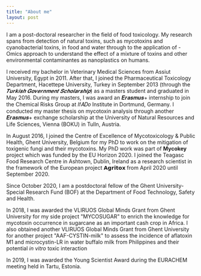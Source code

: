 ```yaml
---
title: "About me"
layout: post
---
```


I am a post-doctoral researcher in the field of food toxicology. My research spans from detection of natural toxins, such as mycotoxins and cyanobacterial toxins, in food and water through to the application of -Omics approach to understand the effect of a mixture of toxins and other environmental contaminantes as nanoplastics on humans.

I received my bachelor in Veterinary Medical Sciences from Assiut University, Egypt in 2011. After that, I joined the Pharmaceutical Toxicology Department, Hacettepe University, Turkey in September 2013 (through the _𝑻𝒖𝒓𝒌𝒊𝒔𝒉 𝑮𝒐𝒗𝒆𝒓𝒏𝒎𝒆𝒏𝒕 𝑺𝒄𝒉𝒐𝒍𝒂𝒓𝒔𝒉𝒊𝒑_) as a masters student and graduated in May 2016. During my masters, I was award an 𝑬𝒓𝒂𝒔𝒎𝒖𝒔+ internship to join the Chemical Risks Group at 𝐼𝑓𝐴𝐷𝑜 Institute in Dortmund, Germany. I conducted my master thesis on mycotoxin analysis through another 𝑬𝒓𝒂𝒔𝒎𝒖𝒔+ exchange scholarship at the University of Natural Resources and Life Sciences, Vienna (BOKU) in Tulln, Austria.


In August 2016, I joined the Centre of Excellence of Mycotoxicology & Public Health, Ghent University, Belgium for my PhD to work on the mitigation of toxigenic fungi and their mycotoxins. My PhD work was part of **Mycokey** project which was funded by the EU Horizon 2020. I joined the Teagasc Food Research Centre in Ashtown, Dublin, Ireland as a research scientist in the framework of the European project 𝗔𝗴𝗿𝗶𝘁𝗼𝘅 from April 2020 until September 2020.


Since October 2020, I am a postdoctoral fellow of the Ghent University-Special Research Fund (BOF) at the Department of Food Technology, Safety and Health.

In 2018, I was awarded the VLIRUOS Global Minds Grant from Ghent University for my side project "MYCOSUGAR" to enrich the knowledge for mycotoxin occurrence in sugarcane as an important cash crop in Africa. I also obtained another VLIRUOS Global Minds Grant from Ghent University for another project "AAF-CYSTIN-milk" to assess the incidence of aflatoxin M1 and microcystin-LR in water buffalo milk from Philippines and their potential _in vitro_ toxic interaction

In 2019, I was awarded the Young Scientist Award during the EURACHEM meeting held in Tartu, Estonia.


